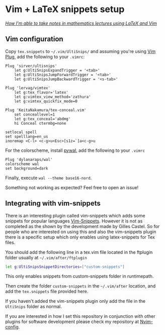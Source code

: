 # Vim + LaTeX snippets setup

*[How I'm able to take notes in mathematics lectures using LaTeX and Vim](https://castel.dev/post/lecture-notes-1/)*

## Vim configuration

Copy `tex.snippets` to `~/.vim/UltiSnips/` and assuming you're using [Vim Plug](https://github.com/junegunn/vim-plug), add the following to your `.vimrc`:

```vim
Plug 'sirver/ultisnips'
    let g:UltiSnipsExpandTrigger = '<tab>'
    let g:UltiSnipsJumpForwardTrigger = '<tab>'
    let g:UltiSnipsJumpBackwardTrigger = '<s-tab>'

Plug 'lervag/vimtex'
    let g:tex_flavor='latex'
    let g:vimtex_view_method='zathura'
    let g:vimtex_quickfix_mode=0

Plug 'KeitaNakamura/tex-conceal.vim'
    set conceallevel=1
    let g:tex_conceal='abdmg'
    hi Conceal ctermbg=none

setlocal spell
set spelllang=en_us
inoremap <C-l> <c-g>u<Esc>[s1z=`]a<c-g>u
```

For the colorscheme, install [pywal](https://github.com/dylanaraps/pywal), add the following to your `.vimrc`

```vim
Plug 'dylanaraps/wal'
colorscheme wal
set background=dark
```

Finally, execute `wal --theme base16-nord`.

Something not working as expected? Feel free to open an issue!

## Integrating with vim-snippets

There is an interesting plugin called vim-snippets which adds some snippets for
popular languages [Vim-Snippets](https://github.com/honza/vim-snippets). However it is not as completed as the shown by the
development made by Gilles Castel. So for people who are interested on using
this and also the vim-snippets plugin there is a specific setup which only
enables using latex-snippets for Tex files.

You should add the following line in a tex.vim file located in the ftplugin
folder usually at `~/.vim/after/ftplugin`
```bash
let g:UltiSnipsSnippetDirectories=["custom-snippets"]
```

This only enables snippets from custom-snippets folder in runtimepath.

Then create the folder `custom-snippets` in the `~/.vim/after` location, and
add the `tex.snippets` file provided here.

If you haven't added the vim-snippets plugin only add the file in the `UltiSnips` folder as normal.

If you are interested in how I set this repository in conjunction with other
plugins for software development please check my repository at [Nvim-config](https://github.com/LuighiV/nvim-config).

